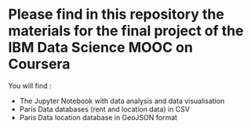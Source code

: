 # Please find in this repository the materials for the final project of the IBM Data Science MOOC on Coursera
You will find :
- The Jupyter Notebook with data analysis and data visualisation
- Paris Data databases (rent and location data) in CSV
- Paris Data location database in GeoJSON format
